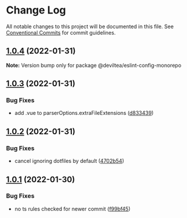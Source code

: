 # Change Log

All notable changes to this project will be documented in this file.
See [Conventional Commits](https://conventionalcommits.org) for commit guidelines.

## [1.0.4](https://github.com/DevilTea/eslint-config/compare/v1.0.3...v1.0.4) (2022-01-31)

**Note:** Version bump only for package @deviltea/eslint-config-monorepo





## [1.0.3](https://github.com/DevilTea/eslint-config/compare/v1.0.2...v1.0.3) (2022-01-31)


### Bug Fixes

* add .vue to parserOptions.extraFileExtensions ([d833439](https://github.com/DevilTea/eslint-config/commit/d8334395b433ad6e1881ad0a6c39f6a4d583122a))





## [1.0.2](https://github.com/DevilTea/eslint-config/compare/v1.0.1...v1.0.2) (2022-01-31)


### Bug Fixes

* cancel ignoring dotfiles by default ([4702b54](https://github.com/DevilTea/eslint-config/commit/4702b547b1e9a6d62e13592b0e937e66810e5a43))





## [1.0.1](https://github.com/DevilTea/eslint-config/compare/v1.0.0...v1.0.1) (2022-01-30)


### Bug Fixes

* no ts rules checked for newer commit ([f99bf45](https://github.com/DevilTea/eslint-config/commit/f99bf45bd83e729ed58256fed303a3857e9d87f3))
